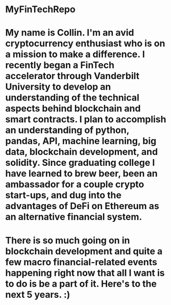 # MyFinTechRepo

#  My name is Collin. I'm an avid cryptocurrency enthusiast who is on a mission to make a difference. I recently began a FinTech accelerator through Vanderbilt University to develop an understanding of the technical aspects behind blockchain and smart contracts. I plan to accomplish an understanding of python, pandas, API, machine learning, big data, blockchain development, and solidity. Since graduating college I have learned to brew beer, been an ambassador for a couple crypto start-ups, and dug into the advantages of DeFi on Ethereum as an alternative financial system.

#  There is so much going on in blockchain development and quite a few macro financial-related events happening right now that all I want is to do is be a part of it. Here's to the next 5 years. :)

